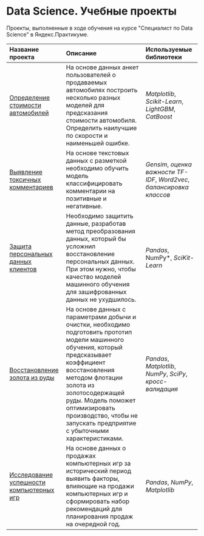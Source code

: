 #  Data Science. Учебные проекты


Проекты, выполненные в ходе обучения на курсе "Специалист по Data Science" в Яндекс.Практикуме.

| Название проекта | Описание | Используемые библиотеки | 
| :---------------------- | :---------------------- | :---------------------- |
| [Определение стоимости автомобилей](Определение%20стоимости%20автомобилей/autos.ipynb) | На основе данных анкет пользователей о продаваемых автомобилях построить несколько разных моделей для предсказания стоимости автомобиля. Определить наилучшие по скорости и наименьшей ошибке. | *Matplotlib*, *Scikit-Learn*, *LightGBM*, *CatBoost* |
| [Выявление токсичных комментариев](Выявление%20токсичных%20комментариев/toxic_comments.ipynb) | На основе текстовых данных с разметкой необходимо обучить модель классифицировать комментарии на позитивные и негативные. | *Gensim*, *оценка важности TF-IDF*, *Word2vec*, *балансировка классов* |
| [Защита персональных данных клиентов](Защита%20персональных%20данных%20клиентов/insurance.ipynb) | Необходимо защитить данные, разработав метод преобразования данных, который бы усложнил восстановление персональных данных. При этом нужно, чтобы качество моделей машинного обучения для зашифрованных данных не ухудшилось. | *Pandas*, NumPy*, *SciKit-Learn* |
| [Восстановление золота из руды](Восстановления%20золота%20из%20золотосодержащей%20руды/gold_recovery.ipynb) | На основе данных с параметрами добычи и очистки, необходимо подготовить прототип модели машинного обучения, который предсказывает коэффициент восстановления методом флотации золота из золотосодержащей руды. Модель поможет оптимизировать производство, чтобы не запускать предприятие с убыточными характеристиками. | *Pandas*, *Matplotlib*, *NumPy*, *SciPy*, *кросс-валидация* | 
| [Исследование успешности компьютерных игр](Исследование%20успешности%20компьютерных%20игр/games.ipynb) | На основе данных о продажах компьютерных игр за исторический период выявить факторы, влияющие на продажи компьютерных игр и сформировать набор рекомендаций для планирования продаж на очередной год. | *Pandas*, *NumPy*, *Matplotlib* |
